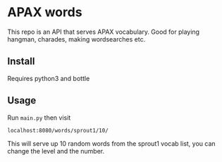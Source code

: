 # APAX words

This repo is an API that serves APAX vocabulary. Good for playing hangman,
charades, making wordsearches etc.


## Install

Requires python3 and bottle


## Usage

Run `main.py` then visit

    localhost:8080/words/sprout1/10/

This will serve up 10 random words from the sprout1 vocab list, you can change
the level and the number.
